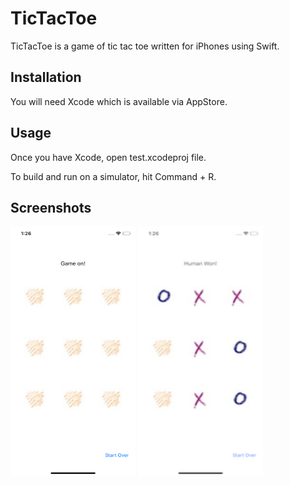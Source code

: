 # TicTacToe

TicTacToe is a game of tic tac toe written for iPhones using Swift.

## Installation

You will need Xcode which is available via AppStore.

## Usage

Once you have Xcode, open test.xcodeproj file.

To build and run on a simulator, hit Command + R.

## Screenshots

<img src="https://github.com/dorkydragon/TicTacToe/blob/master/Screenshots/New%20game.png?raw=true" width="200" height="400">
<img src="https://github.com/dorkydragon/TicTacToe/blob/master/Screenshots/Finished%20game.png?raw=true" width="200" height="400">
